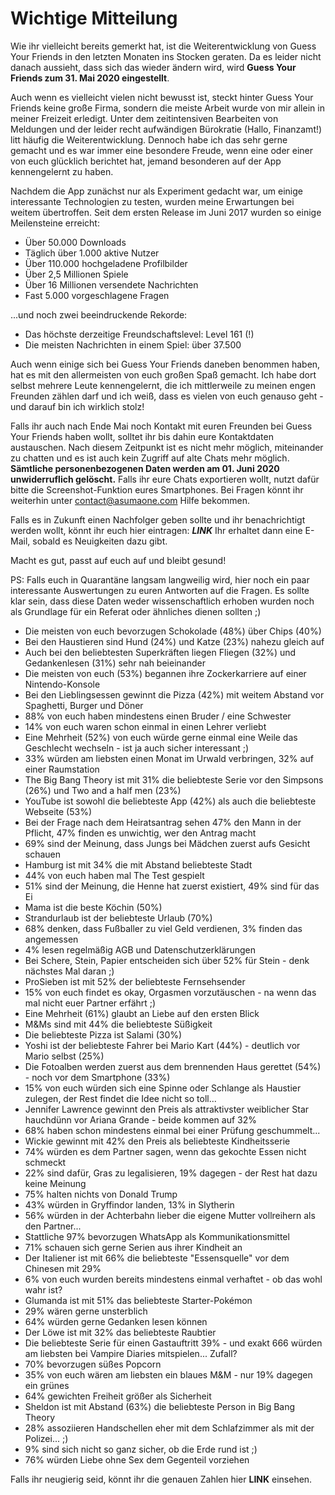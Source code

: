 # Wichtige Mitteilung

Wie ihr vielleicht bereits gemerkt hat, ist die Weiterentwicklung von Guess Your Friends in den letzten Monaten ins Stocken geraten. Da es leider nicht danach aussieht, dass sich das wieder ändern wird, wird __Guess Your Friends zum 31. Mai 2020 eingestellt__. 

Auch wenn es vielleicht vielen nicht bewusst ist, steckt hinter Guess Your Friends keine große Firma, sondern die meiste Arbeit wurde von mir allein in meiner Freizeit erledigt. Unter dem zeitintensiven Bearbeiten von Meldungen und der leider recht aufwändigen Bürokratie (Hallo, Finanzamt!) litt häufig die Weiterentwicklung. Dennoch habe ich das sehr gerne gemacht und es war immer eine besondere Freude, wenn eine oder einer von euch glücklich berichtet hat, jemand besonderen auf der App kennengelernt zu haben. 

Nachdem die App zunächst nur als Experiment gedacht war, um einige interessante Technologien zu testen, wurden meine Erwartungen bei weitem übertroffen. Seit dem ersten Release im Juni 2017 wurden so einige Meilensteine erreicht:

- Über 50.000 Downloads
- Täglich über 1.000 aktive Nutzer
- Über 110.000 hochgeladene Profilbilder
- Über 2,5 Millionen Spiele
- Über 16 Millionen versendete Nachrichten
- Fast 5.000 vorgeschlagene Fragen

...und noch zwei beeindruckende Rekorde: 
- Das höchste derzeitige Freundschaftslevel: Level 161 (!)
- Die meisten Nachrichten in einem Spiel: über 37.500

Auch wenn einige sich bei Guess Your Friends daneben benommen haben, hat es mit den allermeisten von euch großen Spaß gemacht. Ich habe dort selbst mehrere Leute kennengelernt, die ich mittlerweile zu meinen engen Freunden zählen darf und ich weiß, dass es vielen von euch genauso geht - und darauf bin ich wirklich stolz!

Falls ihr auch nach Ende Mai noch Kontakt mit euren Freunden bei Guess Your Friends haben wollt, solltet ihr bis dahin eure Kontaktdaten austauschen. Nach diesem Zeitpunkt ist es nicht mehr möglich, miteinander zu chatten und es ist auch kein Zugriff auf alte Chats mehr möglich. __Sämtliche personenbezogenen Daten werden am 01. Juni 2020 unwiderruflich gelöscht.__ Falls ihr eure Chats exportieren wollt, nutzt dafür bitte die Screenshot-Funktion eures Smartphones. Bei Fragen könnt ihr weiterhin unter contact@asumaone.com Hilfe bekommen.

Falls es in Zukunft einen Nachfolger geben sollte und ihr benachrichtigt werden wollt, könnt ihr euch hier eintragen: ___LINK___ Ihr erhaltet dann eine E-Mail, sobald es Neuigkeiten dazu gibt. 

Macht es gut, passt auf euch auf und bleibt gesund!

PS: Falls euch in Quarantäne langsam langweilig wird, hier noch ein paar interessante Auswertungen zu euren Antworten auf die Fragen. Es sollte klar sein, dass diese Daten weder wissenschaftlich erhoben wurden noch als Grundlage für ein Referat oder ähnliches dienen sollten ;)

- Die meisten von euch bevorzugen Schokolade (48%) über Chips (40%)
- Bei den Haustieren sind Hund (24%) und Katze (23%) nahezu gleich auf
- Auch bei den beliebtesten Superkräften liegen Fliegen (32%) und Gedankenlesen (31%) sehr nah beieinander
- Die meisten von euch (53%) begannen ihre Zockerkarriere auf einer Nintendo-Konsole
- Bei den Lieblingsessen gewinnt die Pizza (42%) mit weitem Abstand vor Spaghetti, Burger und Döner
- 88% von euch haben mindestens einen Bruder / eine Schwester
- 14% von euch waren schon einmal in einen Lehrer verliebt
- Eine Mehrheit (52%) von euch würde gerne einmal eine Weile das Geschlecht wechseln - ist ja auch sicher interessant ;)
- 33% würden am liebsten einen Monat im Urwald verbringen, 32% auf einer Raumstation
- The Big Bang Theory ist mit 31% die beliebteste Serie vor den Simpsons (26%) und Two and a half men (23%)
- YouTube ist sowohl die beliebteste App (42%) als auch die beliebteste Webseite (53%)
- Bei der Frage nach dem Heiratsantrag sehen 47% den Mann in der Pflicht, 47% finden es unwichtig, wer den Antrag macht
- 69% sind der Meinung, dass Jungs bei Mädchen zuerst aufs Gesicht schauen
- Hamburg ist mit 34% die mit Abstand beliebteste Stadt
- 44% von euch haben mal The Test gespielt
- 51% sind der Meinung, die Henne hat zuerst existiert, 49% sind für das Ei
- Mama ist die beste Köchin (50%)
- Strandurlaub ist der beliebteste Urlaub (70%)
- 68% denken, dass Fußballer zu viel Geld verdienen, 3% finden das angemessen
- 4% lesen regelmäßig AGB und Datenschutzerklärungen
- Bei Schere, Stein, Papier entscheiden sich über 52% für Stein - denk nächstes Mal daran ;)
- ProSieben ist mit 52% der beliebteste Fernsehsender
- 15% von euch findet es okay, Orgasmen vorzutäuschen - na wenn das mal nicht euer Partner erfährt ;)
- Eine Mehrheit (61%) glaubt an Liebe auf den ersten Blick
- M&Ms sind mit 44% die beliebteste Süßigkeit
- Die beliebteste Pizza ist Salami (30%)
- Yoshi ist der beliebteste Fahrer bei Mario Kart (44%) - deutlich vor Mario selbst (25%)
- Die Fotoalben werden zuerst aus dem brennenden Haus gerettet (54%) - noch vor dem Smartphone (33%)
- 15% von euch würden sich eine Spinne oder Schlange als Haustier zulegen, der Rest findet die Idee nicht so toll...
- Jennifer Lawrence gewinnt den Preis als attraktivster weiblicher Star hauchdünn vor Ariana Grande - beide kommen auf 32%
- 68% haben schon mindestens einmal bei einer Prüfung geschummelt...
- Wickie gewinnt mit 42% den Preis als beliebteste Kindheitsserie
- 74% würden es dem Partner sagen, wenn das gekochte Essen nicht schmeckt
- 22% sind dafür, Gras zu legalisieren, 19% dagegen - der Rest hat dazu keine Meinung
- 75% halten nichts von Donald Trump
- 43% würden in Gryffindor landen, 13% in Slytherin
- 56% würden in der Achterbahn lieber die eigene Mutter vollreihern als den Partner...
- Stattliche 97% bevorzugen WhatsApp als Kommunikationsmittel
- 71% schauen sich gerne Serien aus ihrer Kindheit an
- Der Italiener ist mit 66% die beliebteste "Essensquelle" vor dem Chinesen mit 29%
- 6% von euch wurden bereits mindestens einmal verhaftet - ob das wohl wahr ist?
- Glumanda ist mit 51% das beliebteste Starter-Pokémon
- 29% wären gerne unsterblich
- 64% würden gerne Gedanken lesen können
- Der Löwe ist mit 32% das beliebteste Raubtier
- Die beliebteste Serie für einen Gastauftritt 39% - und exakt 666 würden am liebsten bei Vampire Diaries mitspielen... Zufall?
- 70% bevorzugen süßes Popcorn
- 35% von euch wären am liebsten ein blaues M&M - nur 19% dagegen ein grünes
- 64% gewichten Freiheit größer als Sicherheit
- Sheldon ist mit Abstand (63%) die beliebteste Person in Big Bang Theory
- 28% assoziieren Handschellen eher mit dem Schlafzimmer als mit der Polizei... ;)
- 9% sind sich nicht so ganz sicher, ob die Erde rund ist ;)
- 76% würden Liebe ohne Sex dem Gegenteil vorziehen

Falls ihr neugierig seid, könnt ihr die genauen Zahlen hier __LINK__ einsehen.
